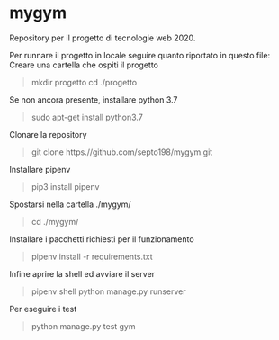# mygym

Repository per il progetto di tecnologie web 2020.

Per runnare il progetto in locale seguire quanto riportato in questo file:
Creare una cartella che ospiti il progetto
> mkdir progetto
> cd ./progetto

Se non ancora presente, installare python 3.7
> sudo apt-get install python3.7

Clonare la repository
> git clone https.//github.com/septo198/mygym.git

Installare pipenv
> pip3 install pipenv

Spostarsi nella cartella ./mygym/
> cd ./mygym/

Installare i pacchetti richiesti per il funzionamento
> pipenv install -r requirements.txt

Infine aprire la shell ed avviare il server
> pipenv shell
> python manage.py runserver

Per eseguire i test
> python manage.py test gym

